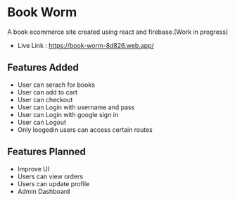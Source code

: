 # Book Worm

A book ecommerce site created using react and firebase.(Work in progress)

- Live Link : https://book-worm-8d826.web.app/

## Features Added

- User can serach for books
- User can add to cart
- User can checkout
- User can Login with username and pass
- User can Login with google sign in
- User can Logout
- Only loogedin users can access certain routes

## Features Planned

- Improve UI
- Users can view orders
- Users can update profile
- Admin Dashboard
